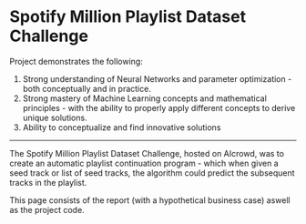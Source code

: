 # Spotify Million Playlist Dataset Challenge

Project demonstrates the following:
1. Strong understanding of Neural Networks and parameter optimization - both conceptually and in practice.
2. Strong mastery of Machine Learning concepts and mathematical principles - with the ability to properly apply different concepts to derive unique solutions.
3. Ability to conceptualize and find innovative solutions

---

The Spotify Million Playlist Dataset Challenge, hosted on AIcrowd, was to create an automatic playlist continuation program - which when given a seed track or list of seed tracks, the algorithm could predict the subsequent tracks in the playlist. 

This page consists of the report (with a hypothetical business case) aswell as the project code.
